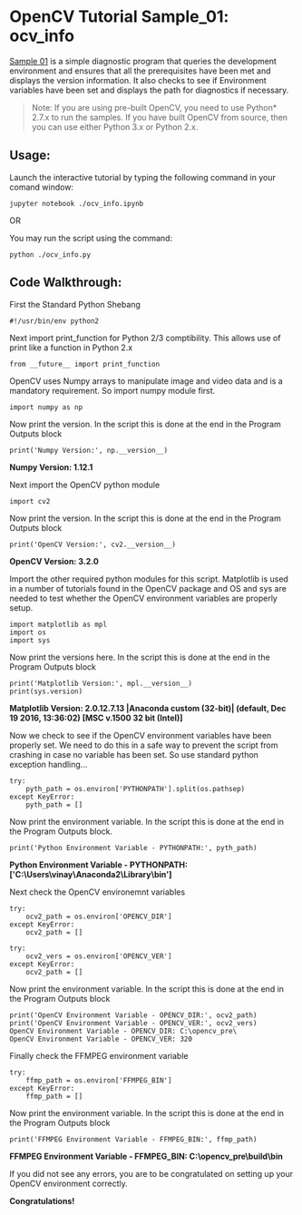 # OpenCV Tutorial Sample_01: ocv_info

[Sample 01](ocv_info.py) is a simple diagnostic program that queries the development environment and ensures that all the prerequisites have been met and displays the version information. It also checks to see if Environment variables have been set and displays the path for diagnostics if necessary.

>Note: If you are using pre-built OpenCV, you need to use Python\* 2.7.x to run the samples. If you have built OpenCV from source, then you can use either Python 3.x or Python 2.x.

## Usage:
Launch the interactive tutorial by typing the following command in your comand window:

```
jupyter notebook ./ocv_info.ipynb
```
OR

You may run the script using the command:

```
python ./ocv_info.py
```
## Code Walkthrough:

First the Standard Python Shebang

```
#!/usr/bin/env python2
```
Next import print_function for Python 2/3 comptibility. This allows use of print like a function in Python 2.x

```
from __future__ import print_function
```

OpenCV uses Numpy arrays to manipulate image and video data and is a mandatory requirement. So import numpy module first.

```
import numpy as np
```

Now print the version. In the script this is done at the end in the Program Outputs block

```
print('Numpy Version:', np.__version__)
```
**Numpy Version: 1.12.1**

Next import the OpenCV python module

```
import cv2
```

Now print the version. In the script this is done at the end in the Program Outputs block

```
print('OpenCV Version:', cv2.__version__)
```
**OpenCV Version: 3.2.0**

Import the other required python modules for this script. Matplotlib is used in a number of tutorials found in the OpenCV package and OS and sys are needed to test whether the OpenCV environment variables are properly setup.

```
import matplotlib as mpl
import os
import sys
```

Now print the versions here. In the script this is done at the end in the Program Outputs block

```
print('Matplotlib Version:', mpl.__version__)
print(sys.version)
```
**Matplotlib Version: 2.0.12.7.13 |Anaconda custom (32-bit)| (default, Dec 19 2016, 13:36:02) [MSC v.1500 32 bit (Intel)]**

Now we check to see if the OpenCV environment variables have been properly set. We need to do this in a safe way to prevent the script from crashing in case no variable has been set. So use standard python exception handling...

```
try:
    pyth_path = os.environ['PYTHONPATH'].split(os.pathsep)
except KeyError:
    pyth_path = []
```    

Now print the environment variable. In the script this is done at the end in the Program Outputs block.

```
print('Python Environment Variable - PYTHONPATH:', pyth_path)
```
**Python Environment Variable - PYTHONPATH: ['C:\\Users\\vinay\\Anaconda2\\Library\\bin']**

Next check the OpenCV environemnt variables

```
try:
    ocv2_path = os.environ['OPENCV_DIR']
except KeyError:
    ocv2_path = []
    
try:
    ocv2_vers = os.environ['OPENCV_VER']
except KeyError:
    ocv2_path = []
```

Now print the environment variable. In the script this is done at the end in the Program Outputs block

```
print('OpenCV Environment Variable - OPENCV_DIR:', ocv2_path)
print('OpenCV Environment Variable - OPENCV_VER:', ocv2_vers)
OpenCV Environment Variable - OPENCV_DIR: C:\opencv_pre\
OpenCV Environment Variable - OPENCV_VER: 320
```

Finally check the FFMPEG environment variable

```
try:
    ffmp_path = os.environ['FFMPEG_BIN']
except KeyError:
    ffmp_path = []
```

Now print the environment variable. In the script this is done at the end in the Program Outputs block

```
print('FFMPEG Environment Variable - FFMPEG_BIN:', ffmp_path)
```

**FFMPEG Environment Variable - FFMPEG_BIN: C:\opencv_pre\build\bin**

If you did not see any errors, you are to be congratulated on setting up your OpenCV environment correctly.

**Congratulations!**
